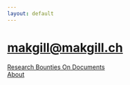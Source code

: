 ```yaml
---
layout: default
---
```


# makgill@makgill.ch

<div class=par>
  <div><div class="pd"><a href="/research-bounties.html">Research Bounties On Documents</a></div> </div>
   <div><div class="pd"><a href="/about">About</a></div> </div>
</div>
